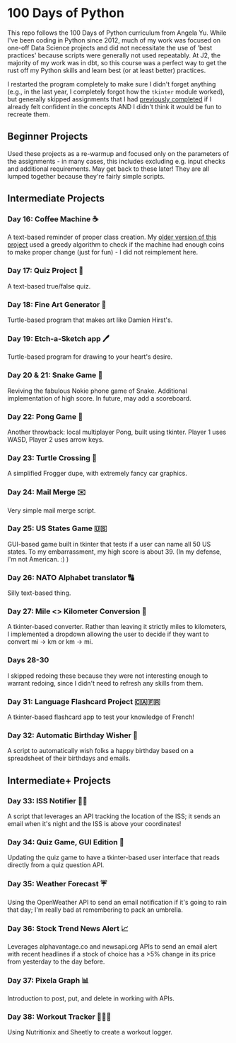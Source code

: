 # 100 Days of Python

This repo follows the 100 Days of Python curriculum from Angela Yu. While I've been coding in Python since 2012, much of my work was focused on one-off Data Science projects and did not necessitate the use of 'best practices' because scripts were generally not used repeatably. At J2, the majority of my work was in dbt, so this course was a perfect way to get the rust off my Python skills and learn best (or at least better) practices.

I restarted the program completely to make sure I didn't forget anything (e.g., in the last year, I completely forgot how the `tkinter` module worked), but generally skipped assignments that I had [previously completed](https://github.com/tainari/100_days_of_python_old/tree/main) if I already felt confident in the concepts AND I didn't think it would be fun to recreate them. 

## Beginner Projects

Used these projects as a re-warmup and focused only on the parameters of the assignments - in many cases, this includes excluding e.g. input checks and additional requirements. 
May get back to these later! They are all lumped together because they're fairly simple scripts.

## Intermediate Projects
###  Day 16: Coffee Machine ☕️
A text-based reminder of proper class creation. My [older version of this project](https://github.com/tainari/100_days_of_python_old/tree/main/Day%2016) used a greedy algorithm to check if the machine had enough coins to make proper change (just for fun) - I did not reimplement here.

### Day 17: Quiz Project 🤔
A text-based true/false quiz.

### Day 18: Fine Art Generator 🎨
Turtle-based program that makes art like Damien Hirst's.

### Day 19: Etch-a-Sketch app 🖊️
Turtle-based program for drawing to your heart's desire.

### Day 20 & 21: Snake Game 🐍
Reviving the fabulous Nokie phone game of Snake. Additional implementation of high score. In future, may add a scoreboard.

### Day 22: Pong Game 🏓
Another throwback: local multiplayer Pong, built using tkinter. Player 1 uses WASD, Player 2 uses arrow keys.

### Day 23: Turtle Crossing 🐢
A simplified Frogger dupe, with extremely fancy car graphics.

### Day 24: Mail Merge ✉️
Very simple mail merge script.

### Day 25: US States Game 🇺🇸
GUI-based game built in tkinter that tests if a user can name all 50 US states. To my embarrassment, my high score is about 39. (In my defense, I'm not American. :) )

### Day 26: NATO Alphabet translator 🔠
Silly text-based thing.

### Day 27: Mile <> Kilometer Conversion 🧮
A tkinter-based converter. Rather than leaving it strictly miles to kilometers, I implemented a dropdown allowing the user to decide if they want to convert mi -> km or km -> mi.


### Days 28-30
I skipped redoing these because they were not interesting enough to warrant redoing, since I didn't need to refresh any skills from them.

### Day 31: Language Flashcard Project 🇨🇦🇫🇷
A tkinter-based flashcard app to test your knowledge of French!

### Day 32: Automatic Birthday Wisher 🎂
A script to automatically wish folks a happy birthday based on a spreadsheet of their birthdays and emails.

## Intermediate+ Projects
### Day 33: ISS Notifier 👩‍🚀
A script that leverages an API tracking the location of the ISS; it sends an email when it's night and the ISS is above your coordinates!

### Day 34: Quiz Game, GUI Edition 🧐
Updating the quiz game to have a tkinter-based user interface that reads directly from a quiz question API.

### Day 35: Weather Forecast ☔️
Using the OpenWeather API to send an email notification if it's going to rain that day; I'm really bad at remembering to pack an umbrella.

### Day 36: Stock Trend News Alert 📈
Leverages alphavantage.co and newsapi.org APIs to send an email alert with recent headlines if a stock of choice has a >5% change in its price from yesterday to the day before.

### Day 37: Pixela Graph 📊
Introduction to post, put, and delete in working with APIs.

### Day 38: Workout Tracker 🏃🏻‍♀️
Using Nutritionix and Sheetly to create a workout logger.